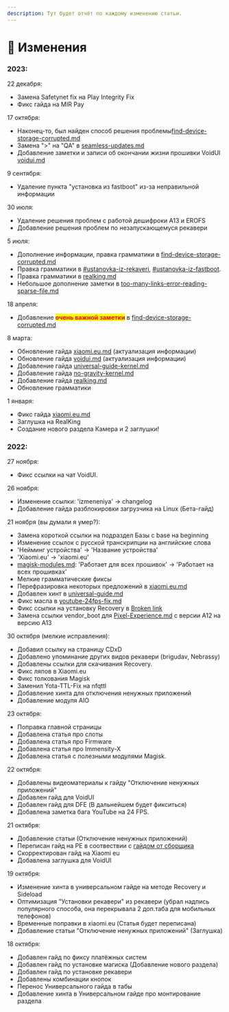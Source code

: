 ```yaml
---
description: Тут будет отчёт по каждому изменению статьи.
---
```


# 📄 Изменения

### 2023:

22 декабря:

* Замена Safetynet fix на Play Integrity Fix
* Фикс гайда на MIR Pay

17 октября:

* Наконец-то, был найден способ решения проблемы[find-device-storage-corrupted.md](problem-fix/find-device-storage-corrupted.md "mention")
* Замена ">" на "QA" в [seamless-updates.md](beginning/seamless-updates.md "mention")
* Добавление заметки и записи об окончании жизни прошивки VoidUI [voidui.md](ROMs/voidui.md "mention")

9 сентября:

* Удаление пункта "установка из fastboot" из-за неправильной информации

30 июля:

* Удаление решения проблем с работой дешифроки A13 и EROFS
* Добавление решения проблем по незапускающемуся рекавери

5 июля:

* Дополнение информации, правка грамматики в [find-device-storage-corrupted.md](problem-fix/find-device-storage-corrupted.md "mention")
* Правка грамматики в [#ustanovka-iz-rekaveri](beginning/recovery-install.md#ustanovka-iz-rekaveri "mention"), [#ustanovka-iz-fastboot](beginning/recovery-install.md#ustanovka-iz-fastboot "mention").
* Правка грамматики в [realking.md](kernels/realking.md "mention")
* Небольшое дополнение заметки в [too-many-links-error-reading-sparse-file.md](problem-fix/too-many-links-error-reading-sparse-file.md "mention")

18 апреля:

* Добавление <mark style="color:red;">**очень важной заметки**</mark> в [find-device-storage-corrupted.md](problem-fix/find-device-storage-corrupted.md "mention")

8 марта:

* Обновление гайда [xiaomi.eu.md](ROMs/xiaomi.eu.md "mention") (актуализация информации)
* Обновление гайда [voidui.md](ROMs/voidui.md "mention") (актуализация информации)
* Добавление гайда [universal-guide-kernel.md](kernels/universal-guide-kernel.md "mention")
* Добавление гайда [no-gravity-kernel.md](kernels/no-gravity-kernel.md "mention")
* Добавление гайда [realking.md](kernels/realking.md "mention")
* Обновление грамматики

1 января:

* Фикс гайда [xiaomi.eu.md](ROMs/xiaomi.eu.md "mention")
* Заглушка на RealKing
* Создание нового раздела Камера и 2 заглушки!

### 2022:

27 ноября:

* Фикс ссылки на чат VoidUI.

26 ноября:

* Изменение ссылки: 'izmeneniya' -> changelog
* Добавление гайда разблокировки загрузчика на Linux (Бета-гайд)

21 ноября (вы думали я умер?):

* Замена короткой ссылки на подраздел Базы с base на beginning
* Изменение ссылок с русской транскрипции на английские слова
* 'Нейминг устройства' -> 'Название устройства'
* 'Xiaomi.eu' -> 'xiaomi.eu'
* [magisk-modules.md](magisk/magisk-modules.md "mention"): 'Работает для всех прошивок' -> 'Работает на всех прошивках'
* Мелкие грамматические фиксы
* Перефразировка некоторых предложений в [xiaomi.eu.md](ROMs/xiaomi.eu.md "mention")
* Добавлен хинт в [universal-guide.md](ROMs/universal-guide.md "mention")
* Фикс масла в [youtube-24fps-fix.md](problem-fix/youtube-24fps-fix.md "mention")
* Фикс ссылки на установку Recovery в [Broken link](broken-reference "mention")
* Замена ссылки vendor\_boot для [Pixel-Experience.md](ROMs/Pixel-Experience.md "mention") с версии A12 на версию A13

30 октября (мелкие исправления):

* Добавил ссылку на страницу CDxD
* Добавлено упоминание других видов рекавери (brigudav, Nebrassy)
* Добавлены ссылки для скачивания Recovery.
* Фикс ляпов в Xiaomi.eu
* Фикс толкования Magisk
* Заменил Yota-TTL-Fix на nfqttl
* Добавление хинта для отключения ненужных приложений
* Добавление модуля AIO

23 октября:

* Поправка главной страницы
* Добавлена статья про слоты
* Добавлена статья про Firmware
* Добавлена статья про Immensity-X
* Добавлена статья с полезными модулями Magisk.

22 октября:

* Добавлены видеоматериалы к гайду "Отключение ненужных приложений"
* Добавлен гайд для VoidUI
* Добавлен гайд для DFE (В дальнейшем будет фикситься)
* Добавлена заметка бага YouTube на 24 FPS.

21 октября:

* Добавление статьи (Отключение ненужных приложений)
* Переписан гайд на PE в соотвествии с [гайдом от сборщика](https://wiki.pixelexperience.org/devices/alioth/install/)
* Скорректирован гайд на Xiaomi eu
* Добавлена заглушка для VoidUI

19 октября:

* Изменение хинта в универсальном гайде на методе Recovery и Sideload
* Оптимизация "Установки рекавери" из рекавери (убрал надпись популярного способа, она перекрывала 2 доп.таба для мобильных телефонов)
* Временные поправки в xiaomi.eu (Статья будет переписана)
* Добавление статьи "Отключение ненужных приложений" (Заглушка)

18 октября:

* Добавлен гайд по фиксу платёжных систем
* Добавлен гайд по установке магиска (Добавление нового раздела)
* Добавлен гайд по установке рекавери
* Добавлены комбинации кнопок
* Перенос Универсального гайда в табы
* Добавление хинта в Универсальном гайде про монтирование раздела
